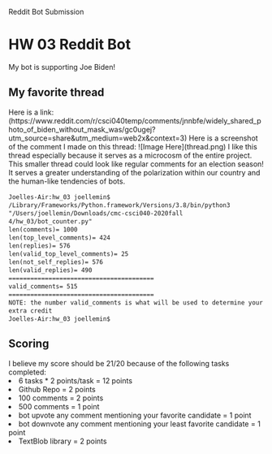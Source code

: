Reddit Bot Submission
<h1> HW 03 Reddit Bot </h1>
My bot is supporting Joe Biden!
<h2> My favorite thread </h2>
Here is a link: (https://www.reddit.com/r/csci040temp/comments/jnnbfe/widely_shared_photo_of_biden_without_mask_was/gc0ugej?utm_source=share&utm_medium=web2x&context=3)
Here is a screenshot of the comment I made on this thread:
![Image Here](thread.png)
I like this thread especially because it serves as a microcosm of the entire project. This smaller thread could look like regular comments for an election season! It serves a greater understanding of the polarization within our country and the human-like tendencies of bots. 

```
Joelles-Air:hw_03 joellemin$ /Library/Frameworks/Python.framework/Versions/3.8/bin/python3 "/Users/joellemin/Downloads/cmc-csci040-2020fall 4/hw_03/bot_counter.py"
len(comments)= 1000
len(top_level_comments)= 424
len(replies)= 576
len(valid_top_level_comments)= 25
len(not_self_replies)= 576
len(valid_replies)= 490
========================================
valid_comments= 515
========================================
NOTE: the number valid_comments is what will be used to determine your extra credit
Joelles-Air:hw_03 joellemin$ 
```
<h2> Scoring </h2>
I believe my score should be 21/20 because of the following tasks completed:
<li> 6 tasks * 2 points/task = 12 points </li>
<li> Github Repo = 2 points </li>
<li> 100 comments = 2 points </li>
<li> 500 comments = 1 point </li>
<li> bot upvote any comment mentioning your favorite candidate = 1 point </li>
<li> bot downvote any comment mentioning your least favorite candidate = 1 point </li>
<li> TextBlob library = 2 points </li>
